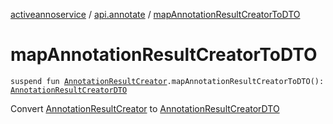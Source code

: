 [activeannoservice](../index.md) / [api.annotate](index.md) / [mapAnnotationResultCreatorToDTO](./map-annotation-result-creator-to-d-t-o.md)

# mapAnnotationResultCreatorToDTO

`suspend fun `[`AnnotationResultCreator`](../document.annotation/-annotation-result-creator/index.md)`.mapAnnotationResultCreatorToDTO(): `[`AnnotationResultCreatorDTO`](-annotation-result-creator-d-t-o/index.md)

Convert [AnnotationResultCreator](../document.annotation/-annotation-result-creator/index.md) to [AnnotationResultCreatorDTO](-annotation-result-creator-d-t-o/index.md)


